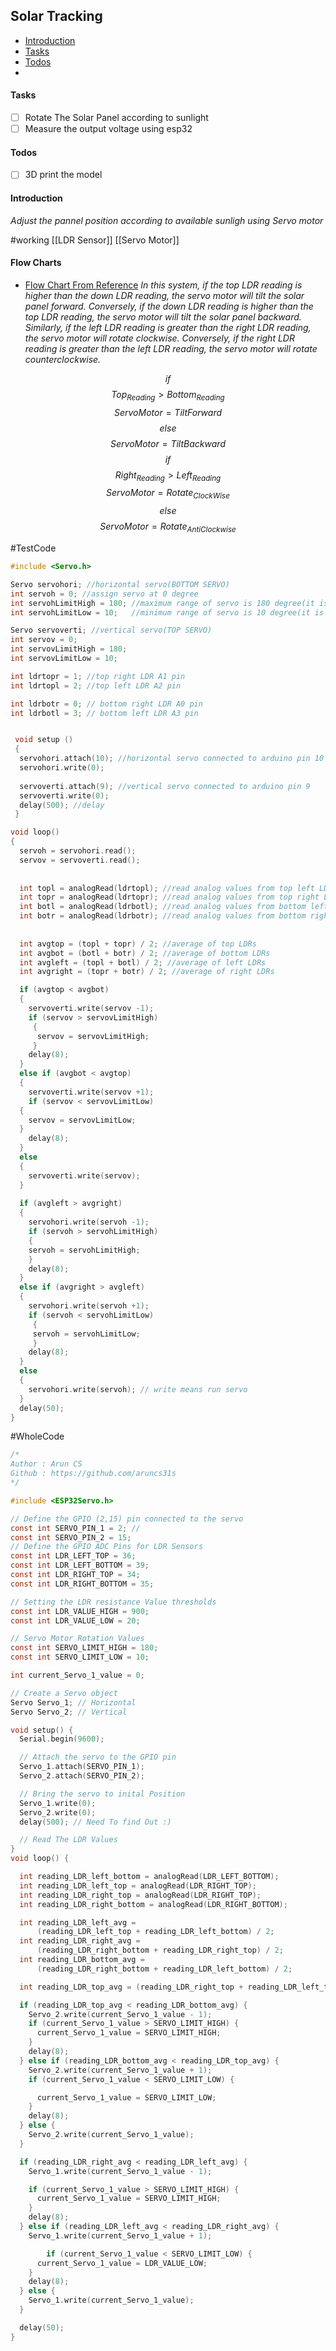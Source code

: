 ## Solar Tracking
- [Introduction](Introduction)
- [Tasks](#tasks)
- [Todos](#todos)
- 
#### Tasks
- [ ] Rotate The Solar Panel according to sunlight 
- [ ] Measure the output voltage using esp32
#### Todos 
- [ ] 3D print the model

#### Introduction
*Adjust the pannel position according to available sunligh using Servo motor*

#working
[[LDR Sensor]] 
[[Servo Motor]]

#### Flow Charts
- [Flow Chart From Reference](Solar%20Trackng%20System.pdf#page=5)
*In this system, if the top LDR reading is higher than the down LDR reading, the servo motor will tilt the solar panel forward. Conversely, if the down LDR reading is higher than the top LDR reading, the servo motor will tilt the solar panel backward. Similarly, if the left LDR reading is greater than the right LDR reading, the servo motor will rotate clockwise. Conversely, if the right LDR reading is greater than the left LDR reading, the servo motor will rotate counterclockwise.*

$$if
$$
$$Top_{Reading} > Bottom_{Reading}$$
$$ Servo Motor = Tilt Forward$$
$$else$$
$$ ServoMotor = Tilt Backward$$
$$ if $$
$$ Right_{Reading} > Left_{Reading}$$
$$ ServoMotor = Rotate_{Clock Wise}$$
$$else$$
$$ ServoMotor = Rotate_{Anti Clockwise}$$

#TestCode
```c
#include <Servo.h>

Servo servohori; //horizontal servo(BOTTOM SERVO)
int servoh = 0; //assign servo at 0 degree
int servohLimitHigh = 180; //maximum range of servo is 180 degree(it is variable you can also change)
int servohLimitLow = 10;   //minimum range of servo is 10 degree(it is variable you can also change)

Servo servoverti; //vertical servo(TOP SERVO) 
int servov = 0; 
int servovLimitHigh = 180;
int servovLimitLow = 10;

int ldrtopr = 1; //top right LDR A1 pin
int ldrtopl = 2; //top left LDR A2 pin

int ldrbotr = 0; // bottom right LDR A0 pin
int ldrbotl = 3; // bottom left LDR A3 pin


 void setup () 
 {
  servohori.attach(10); //horizontal servo connected to arduino pin 10
  servohori.write(0);
  
  servoverti.attach(9); //vertical servo connected to arduino pin 9
  servoverti.write(0);
  delay(500); //delay
 }

void loop()
{
  servoh = servohori.read();
  servov = servoverti.read();
  
  
  int topl = analogRead(ldrtopl); //read analog values from top left LDR
  int topr = analogRead(ldrtopr); //read analog values from top right LDR
  int botl = analogRead(ldrbotl); //read analog values from bottom left LDR
  int botr = analogRead(ldrbotr); //read analog values from bottom right LDR
  
  
  int avgtop = (topl + topr) / 2; //average of top LDRs
  int avgbot = (botl + botr) / 2; //average of bottom LDRs
  int avgleft = (topl + botl) / 2; //average of left LDRs
  int avgright = (topr + botr) / 2; //average of right LDRs

  if (avgtop < avgbot)
  {
    servoverti.write(servov -1);
    if (servov > servovLimitHigh) 
     { 
      servov = servovLimitHigh;
     }
    delay(8);
  }
  else if (avgbot < avgtop)
  {
    servoverti.write(servov +1);
    if (servov < servovLimitLow)
  {
    servov = servovLimitLow;
  }
    delay(8);
  }
  else 
  {
    servoverti.write(servov);
  }
  
  if (avgleft > avgright)
  {
    servohori.write(servoh -1);
    if (servoh > servohLimitHigh)
    {
    servoh = servohLimitHigh;
    }
    delay(8);
  }
  else if (avgright > avgleft)
  {
    servohori.write(servoh +1);
    if (servoh < servohLimitLow)
     {
     servoh = servohLimitLow;
     }
    delay(8);
  }
  else 
  {
    servohori.write(servoh); // write means run servo
  }
  delay(50);
}

```

#WholeCode

```c
/*
Author : Arun CS
Github : https://github.com/aruncs31s
*/

#include <ESP32Servo.h>

// Define the GPIO (2,15) pin connected to the servo
const int SERVO_PIN_1 = 2; //   
const int SERVO_PIN_2 = 15;
// Define the GPIO ADC Pins for LDR Sensors
const int LDR_LEFT_TOP = 36;
const int LDR_LEFT_BOTTOM = 39;
const int LDR_RIGHT_TOP = 34;
const int LDR_RIGHT_BOTTOM = 35;

// Setting the LDR resistance Value thresholds
const int LDR_VALUE_HIGH = 900;
const int LDR_VALUE_LOW = 20;

// Servo Motor Rotation Values
const int SERVO_LIMIT_HIGH = 180;
const int SERVO_LIMIT_LOW = 10;

int current_Servo_1_value = 0;

// Create a Servo object
Servo Servo_1; // Horizontal
Servo Servo_2; // Vertical

void setup() {
  Serial.begin(9600);

  // Attach the servo to the GPIO pin
  Servo_1.attach(SERVO_PIN_1);
  Servo_2.attach(SERVO_PIN_2);

  // Bring the servo to inital Position
  Servo_1.write(0);
  Servo_2.write(0);
  delay(500); // Need To find Out :)

  // Read The LDR Values
}
void loop() {

  int reading_LDR_left_bottom = analogRead(LDR_LEFT_BOTTOM);
  int reading_LDR_left_top = analogRead(LDR_RIGHT_TOP);
  int reading_LDR_right_top = analogRead(LDR_RIGHT_TOP);
  int reading_LDR_right_bottom = analogRead(LDR_RIGHT_BOTTOM);

  int reading_LDR_left_avg =
      (reading_LDR_left_top + reading_LDR_left_bottom) / 2;
  int reading_LDR_right_avg =
      (reading_LDR_right_bottom + reading_LDR_right_top) / 2;
  int reading_LDR_bottom_avg =
      (reading_LDR_right_bottom + reading_LDR_left_bottom) / 2;

  int reading_LDR_top_avg = (reading_LDR_right_top + reading_LDR_left_top) / 2;

  if (reading_LDR_top_avg < reading_LDR_bottom_avg) {
    Servo_2.write(current_Servo_1_value - 1);
    if (current_Servo_1_value > SERVO_LIMIT_HIGH) {
      current_Servo_1_value = SERVO_LIMIT_HIGH;
    }
    delay(8);
  } else if (reading_LDR_bottom_avg < reading_LDR_top_avg) {
    Servo_2.write(current_Servo_1_value + 1);
    if (current_Servo_1_value < SERVO_LIMIT_LOW) {

      current_Servo_1_value = SERVO_LIMIT_LOW;
    }
    delay(8);
  } else {
    Servo_2.write(current_Servo_1_value);
  }

  if (reading_LDR_right_avg < reading_LDR_left_avg) {
    Servo_1.write(current_Servo_1_value - 1);

    if (current_Servo_1_value > SERVO_LIMIT_HIGH) {
      current_Servo_1_value = SERVO_LIMIT_HIGH;
    }
    delay(8);
  } else if (reading_LDR_left_avg < reading_LDR_right_avg) {
    Servo_1.write(current_Servo_1_value + 1);

        if (current_Servo_1_value < SERVO_LIMIT_LOW) {
      current_Servo_1_value = LDR_VALUE_LOW;
    }
    delay(8);
  } else {
    Servo_1.write(current_Servo_1_value);
  }

  delay(50);
}
```